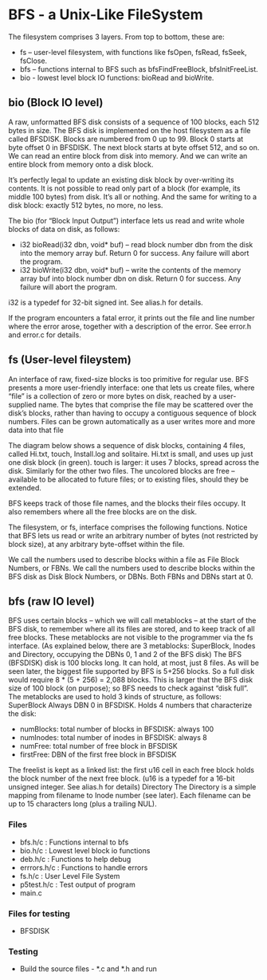 # BFS - a Unix-Like FileSystem

The filesystem comprises 3 layers. From top to bottom, these are:
 - fs – user-level filesystem, with functions like fsOpen, fsRead, fsSeek, fsClose.
 - bfs – functions internal to BFS such as bfsFindFreeBlock, bfsInitFreeList.
 - bio - lowest level block IO functions: bioRead and bioWrite.

## bio (Block IO level)
A raw, unformatted BFS disk consists of a sequence of 100 blocks, each 512 bytes in size. The BFS disk is
implemented on the host filesystem as a file called BFSDISK. Blocks are numbered from 0 up to 99. Block
0 starts at byte offset 0 in BFSDISK. The next block starts at byte offset 512, and so on. We can read an
entire block from disk into memory. And we can write an entire block from memory onto a disk block.

It’s perfectly legal to update an existing disk block by over-writing its contents.
It is not possible to read only part of a block (for example, its middle 100 bytes) from disk. It’s all or
nothing. And the same for writing to a disk block: exactly 512 bytes, no more, no less.

The bio (for “Block Input Output”) interface lets us read and write whole blocks of data on disk, as follows:
- i32 bioRead(i32 dbn, void* buf) – read block number dbn from the disk into the memory array
buf. Return 0 for success. Any failure will abort the program.
- i32 bioWrite(i32 dbn, void* buf) – write the contents of the memory array buf into block number
dbn on disk. Return 0 for success. Any failure will abort the program.

i32 is a typedef for 32-bit signed int. See alias.h for details.

If the program encounters a fatal error, it prints out the file and line number where the error arose,
together with a description of the error. See error.h and error.c for details.

## fs (User-level fileystem)
An interface of raw, fixed-size blocks is too primitive for regular use. BFS presents a more user-friendly
interface: one that lets us create files, where “file” is a collection of zero or more bytes on disk, reached
by a user-supplied name. The bytes that comprise the file may be scattered over the disk’s blocks, rather
than having to occupy a contiguous sequence of block numbers. Files can be grown automatically as a
user writes more and more data into that file

The diagram below shows a sequence of disk blocks, containing 4 files, called Hi.txt, touch, Install.log and
solitaire. Hi.txt is small, and uses up just one disk block (in green). touch is larger: it uses 7 blocks, spread
across the disk. Similarly for the other two files. The uncolored blocks are free – available to be allocated
to future files; or to existing files, should they be extended.

BFS keeps track of those file names, and the blocks their files occupy. It also remembers where all the
free blocks are on the disk.

The filesystem, or fs, interface comprises the following functions. Notice that BFS lets us read or write an
arbitrary number of bytes (not restricted by block size), at any arbitrary byte-offset within the file.

We call the numbers used to describe blocks within a file as File Block Numbers, or FBNs. We call the
numbers used to describe blocks within the BFS disk as Disk Block Numbers, or DBNs. Both FBNs and
DBNs start at 0.

## bfs (raw IO level)
BFS uses certain blocks – which we will call metablocks – at the start of the BFS disk, to remember where
all its files are stored, and to keep track of all free blocks. These metablocks are not visible to the
programmer via the fs interface.
(As explained below, there are 3 metablocks: SuperBlock, Inodes and Directory, occupying the DBNs 0, 1
and 2 of the BFS disk)
The BFS (BFSDISK) disk is 100 blocks long. It can hold, at most, just 8 files. As will be seen later, the biggest
file supported by BFS is 5+256 blocks. So a full disk would require 8 * (5 + 256) = 2,088 blocks. This is
larger that the BFS disk size of 100 block (on purpose); so BFS needs to check against “disk full”.
The metablocks are used to hold 3 kinds of structure, as follows:
SuperBlock
Always DBN 0 in BFSDISK. Holds 4 numbers that characterize the disk:
 - numBlocks: total number of blocks in BFSDISK: always 100
 - numInodes: total number of inodes in BFSDISK: always 8
 - numFree: total number of free block in BFSDISK
 - firstFree: DBN of the first free block in BFSDISK

The freelist is kept as a linked list: the first u16 cell in each free block holds the block number of the
next free block. (u16 is a typedef for a 16-bit unsigned integer. See alias.h for details)
Directory
The Directory is a simple mapping from filename to Inode number (see later). Each filename can be
up to 15 characters long (plus a trailing NUL).


### Files

- bfs.h/c : Functions internal to bfs
- bio.h/c : Lowest level block io functions
- deb.h/c : Functions to help debug
- errrors.h/c : Functions to handle errors
- fs.h/c : User Level File System
- p5test.h/c : Test output of program
- main.c
  
### Files for testing
- BFSDISK

### Testing
- Build the source files - *.c and *.h and run



